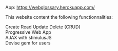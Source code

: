App: https://webglossary.herokuapp.com/

This website content the following functionnalities:

Create Read Update Delete (CRUD)\
Progressive Web App\
AJAX with stimulusJS\
Devise gem for users
